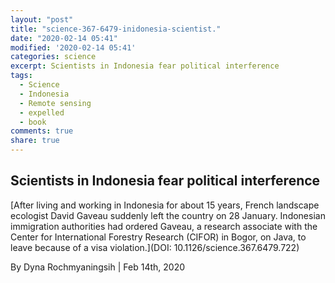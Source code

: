 ```yaml
---
layout: "post"
title: "science-367-6479-inidonesia-scientist."
date: "2020-02-14 05:41"
modified: '2020-02-14 05:41'
categories: science
excerpt: Scientists in Indonesia fear political interference
tags:
  - Science
  - Indonesia
  - Remote sensing
  - expelled
  - book
comments: true
share: true
---
```


## Scientists in Indonesia fear political interference

[After living and working in Indonesia for about 15 years, French landscape ecologist David Gaveau suddenly left the country on 28 January. Indonesian immigration authorities had ordered Gaveau, a research associate with the Center for International Forestry Research (CIFOR) in Bogor, on Java, to leave because of a visa violation.](DOI: 10.1126/science.367.6479.722)

By Dyna Rochmyaningsih | Feb 14th, 2020
